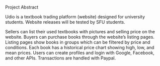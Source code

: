 Project Abstract

Udio is a textbook trading platform (website) designed for university students. Website releases will be tested by SFU students. 

Sellers can list their used textbooks with pictures and selling price on the website. Buyers can purchase books through the website’s listing pages. Listing pages show books in groups which can be filtered by price and conditions. Each book has a historical price chart showing high, low, and mean prices. Users can create profiles and login with Google, Facebook, and other APIs. Transactions are handled with Paypal.
